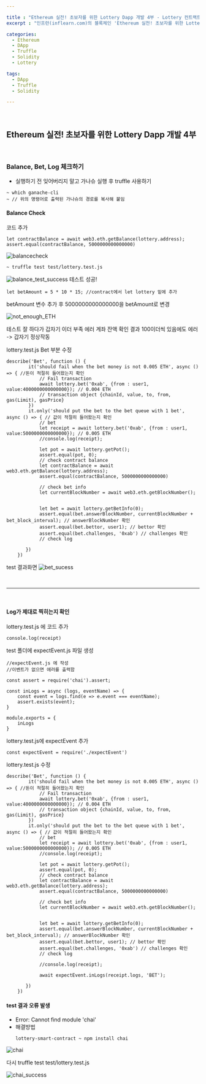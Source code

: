 ```yaml
---

title : "Ethereum 실전! 초보자를 위한 Lottery Dapp 개발 4부 - Lottery 컨트랙트 개발 2"
excerpt : "인프런(inflearn.com)의 블록체인 'Ethereum 실전! 초보자를 위한 Lottery Dapp 개발' 강의를 수강하며 정리한 포스팅. Truffle project 세팅부터 Lottery 개발, UI 까지의 과정을 포함한다."

categories:
  - Ethereum
  - DApp
  - Truffle
  - Solidity
  - Lottery

tags:
  - DApp
  - Truffle
  - Solidity

---
```


<br/>

Ethereum 실전! 초보자를 위한 Lottery Dapp 개발 4부
-------------------

<br/>

### Balance, Bet, Log 체크하기

- 실행하기 전 잊어버리지 말고 가나슈 실행 후 truffle 사용하기
```
~ which ganache-cli
~ // 위의 명령어로 출력된 가나슈의 경로를 복사해 붙임
```

#### Balance Check
코드 추가
```
let contractBalance = await web3.eth.getBalance(lottery.address);
assert.equal(contractBalance, 5000000000000000)
```
![balancecheck](/assets/balancecheck.png)
```
~ truffle test test/lottery.test.js
```
![balance_test_success](/assets/balance_test_success.png)
테스트 성공!

```
let betAmount = 5 * 10 * 15; //contract에서 let lottery 밑에 추가
```

betAmount 변수 추가 후 5000000000000000을 betAmount로 변경


![not_enough_ETH](/assets/not_enough_ETH.png)

테스트 잘 하다가 갑자기 이더 부족 에러
계좌 잔액 확인 결과 100이더씩 있음에도 에러
-> 갑자기 정상작동

lottery.test.js Bet 부분 수정

```
describe('Bet', function () {
        it('should fail when the bet money is not 0.005 ETH', async () => { //돈이 적절히 들어왔는지 확인
            // Fail transaction
            await lottery.bet('0xab', {from : user1, value:4000000000000000}); // 0.004 ETH
            // transaction object {chainId, value, to, from, gas(Limit), gasPrice}
        })
        it.only('should put the bet to the bet queue with 1 bet', async () => { // 값이 적절히 들어왔는지 확인
            // bet
            let receipt = await lottery.bet('0xab', {from : user1, value:5000000000000000}); // 0.005 ETH
            //console.log(receipt);

            let pot = await lottery.getPot();
            assert.equal(pot, 0);
            // check contract balance
            let contractBalance = await web3.eth.getBalance(lottery.address);
            assert.equal(contractBalance, 5000000000000000)

            // check bet info
            let currentBlockNumber = await web3.eth.getBlockNumber();


            let bet = await lottery.getBetInfo(0);
            assert.equal(bet.answerBlockNumber, currentBlockNumber + bet_block_interval); // answerBlockNumber 확인
            assert.equal(bet.bettor, user1); // bettor 확인
            assert.equal(bet.challenges, '0xab') // challenges 확인
            // check log

       })
    })
```

test 결과화면
![bet_sucess](/assets/bet_sucess.png)

<br/>

***

<br/>

#### Log가 제대로 찍히는지 확인
lottery.test.js 에 코드 추가
```
console.log(receipt)
```

test 폴더에 expectEvent.js 파일 생성
```
//expectEvent.js 에 작성
//이벤트가 없으면 에러를 출력함

const assert = require('chai').assert;

const inLogs = async (logs, eventName) => {
    const event = logs.find(e => e.event === eventName);
    assert.exists(event);
}

module.exports = {
    inLogs
}
```


lottery.test.js에 expectEvent 추가
```
const expectEvent = require('./expectEvent')
```

lottery.test.js 수정

```
describe('Bet', function () {
        it('should fail when the bet money is not 0.005 ETH', async () => { //돈이 적절히 들어왔는지 확인
            // Fail transaction
            await lottery.bet('0xab', {from : user1, value:4000000000000000}); // 0.004 ETH
            // transaction object {chainId, value, to, from, gas(Limit), gasPrice}
        })
        it.only('should put the bet to the bet queue with 1 bet', async () => { // 값이 적절히 들어왔는지 확인
            // bet
            let receipt = await lottery.bet('0xab', {from : user1, value:5000000000000000}); // 0.005 ETH
            //console.log(receipt);

            let pot = await lottery.getPot();
            assert.equal(pot, 0);
            // check contract balance
            let contractBalance = await web3.eth.getBalance(lottery.address);
            assert.equal(contractBalance, 5000000000000000)

            // check bet info
            let currentBlockNumber = await web3.eth.getBlockNumber();


            let bet = await lottery.getBetInfo(0);
            assert.equal(bet.answerBlockNumber, currentBlockNumber + bet_block_interval); // answerBlockNumber 확인
            assert.equal(bet.bettor, user1); // bettor 확인
            assert.equal(bet.challenges, '0xab') // challenges 확인
            // check log

            //console.log(receipt);

            await expectEvent.inLogs(receipt.logs, 'BET');

       })
    })
```

#### test 결과 오류 발생
- Error: Cannot find module 'chai'
- 해결방법
    ```
    lottery-smart-contract ~ npm install chai
    ```
![chai](/assets/chai.png)

다시 truffle test test/lottery.test.js

![chai_success](/assets/chai_success.png)

